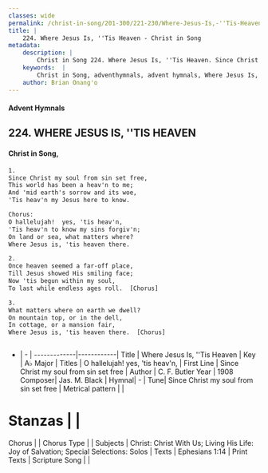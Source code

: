 ```yaml
---
classes: wide
permalink: /christ-in-song/201-300/221-230/Where-Jesus-Is,-''Tis-Heaven/
title: |
    224. Where Jesus Is, ''Tis Heaven - Christ in Song
metadata:
    description: |
        Christ in Song 224. Where Jesus Is, ''Tis Heaven. Since Christ my soul from sin set free, This world has been a heav'n to me; And 'mid earth's sorrow and its woe, 'Tis heav'n my Jesus here to know. Chorus: O hallelujah!  yes, 'tis heav'n, 'Tis heav'n to know my sins forgiv'n; On land or sea, what matters where? Where Jesus is, 'tis heaven there.
    keywords:  |
        Christ in Song, adventhymnals, advent hymnals, Where Jesus Is, ''Tis Heaven, Since Christ my soul from sin set free. O hallelujah!  yes, 'tis heav'n,
    author: Brian Onang'o
---
```


#### Advent Hymnals
## 224. WHERE JESUS IS, ''TIS HEAVEN
####  Christ in Song,

```txt
1.
Since Christ my soul from sin set free,
This world has been a heav'n to me;
And 'mid earth's sorrow and its woe,
'Tis heav'n my Jesus here to know.

Chorus:
O hallelujah!  yes, 'tis heav'n,
'Tis heav'n to know my sins forgiv'n;
On land or sea, what matters where?
Where Jesus is, 'tis heaven there.

2.
Once heaven seemed a far-off place,
Till Jesus showed His smiling face;
Now 'tis begun within my soul,
To last while endless ages roll.  [Chorus]

3.
What matters where on earth we dwell?
On mountain top, or in the dell,
In cottage, or a mansion fair,
Where Jesus is, 'tis heaven there.  [Chorus]



```

- |   -  |
-------------|------------|
Title | Where Jesus Is, ''Tis Heaven |
Key | A♭ Major |
Titles | O hallelujah!  yes, 'tis heav'n, |
First Line | Since Christ my soul from sin set free |
Author | C. F. Butler
Year | 1908
Composer| Jas. M. Black |
Hymnal|  - |
Tune| Since Christ my soul from sin set free |
Metrical pattern | |
# Stanzas |  |
Chorus |  |
Chorus Type |  |
Subjects | Christ: Christ With Us; Living His Life: Joy of Salvation; Special Selections: Solos |
Texts | Ephesians 1:14 |
Print Texts | 
Scripture Song |  |
    
